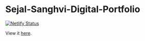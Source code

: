 # Sejal-Sanghvi-Digital-Portfolio

[![Netlify Status](https://api.netlify.com/api/v1/badges/38ba8839-0499-435f-a9e9-9a9c0a7cd607/deploy-status)](https://app.netlify.com/sites/sejalsanghvi/deploys)

View it [here](https://sejalsanghvi.netlify.app/).
